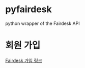 # pyfairdesk
python wrapper of the Fairdesk API 


# 회원 가입

[Fairdesk 가입 링크](https://www.fairdesk.com/signup?channels=pyquant&vipCode=pyquant)
